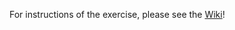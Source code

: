 For instructions of the exercise, please see the [Wiki]([https://github.com/SWuchterl/LongExerciseTopMass/wiki](https://github.com/CERN-CMS-DAS-2023/long-ex-top/wiki))!
